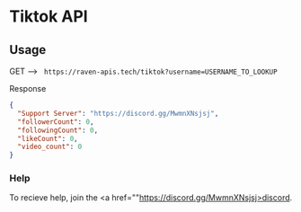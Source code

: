 # Tiktok API 

## Usage

GET --> ` https://raven-apis.tech/tiktok?username=USERNAME_TO_LOOKUP`

Response 

```json
{
  "Support Server": "https://discord.gg/MwmnXNsjsj", 
  "followerCount": 0, 
  "followingCount": 0, 
  "likeCount": 0, 
  "video_count": 0
}
```

### Help 

To recieve help, join the <a href=""https://discord.gg/MwmnXNsjsj>discord</a>.
